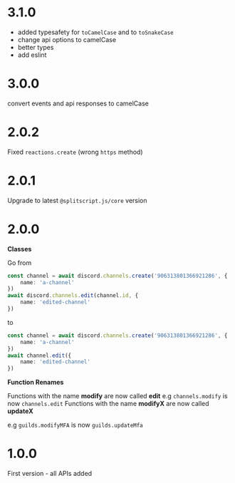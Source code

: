 #  3.1.0

- added typesafety for `toCamelCase` and to `toSnakeCase`
- change api options to camelCase
- better types
- add eslint

# 3.0.0

convert events and api responses to camelCase

# 2.0.2

Fixed `reactions.create` (wrong `https` method)

# 2.0.1

Upgrade to latest `@splitscript.js/core` version

# 2.0.0

**Classes**

Go from

```ts
const channel = await discord.channels.create('906313801366921286', {
	name: 'a-channel'
})
await discord.channels.edit(channel.id, {
	name: 'edited-channel'
})
```

to

```ts
const channel = await discord.channels.create('906313801366921286', {
	name: 'a-channel'
})
await channel.edit({
	name: 'edited-channel'
})
```

**Function Renames**

Functions with the name **modify** are now called **edit**
e.g `channels.modify` is now `channels.edit`
Functions with the name **modifyX** are now called **updateX**

e.g `guilds.modifyMFA` is now `guilds.updateMfa`

# 1.0.0

First version - all APIs added
